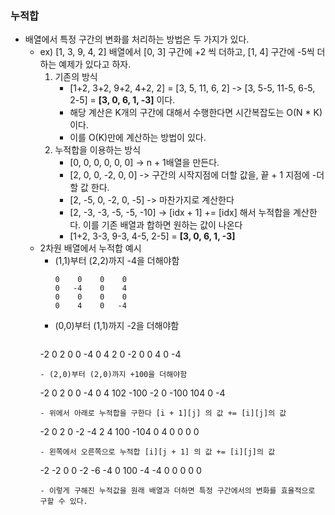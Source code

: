 ### 누적합
- 배열에서 특정 구간의 변화를 처리하는 방법은 두 가지가 있다.
  - ex) [1, 3, 9, 4, 2] 배열에서 [0, 3] 구간에 +2 씩 더하고, [1, 4] 구간에 -5씩 더하는 예제가 있다고 하자.
    1. 기존의 방식
        - [1+2, 3+2, 9+2, 4+2, 2] = [3, 5, 11, 6, 2] -> [3, 5-5, 11-5, 6-5, 2-5] = **[3, 0, 6, 1, -3]** 이다.
        - 해당 계산은 K개의 구간에 대해서 수행한다면 시간복잡도는 O(N * K) 이다.
        - 이를 O(K)만에 계산하는 방법이 있다.
    2. 누적합을 이용하는 방식
        - [0, 0, 0, 0, 0, 0] -> n + 1배열을 만든다.
        - [2, 0, 0, -2, 0, 0] -> 구간의 시작지점에 더할 값을, 끝 + 1 지점에 -더할 값 한다.
        - [2, -5, 0, -2, 0, -5] -> 마찬가지로 계산한다 
        - [2, -3, -3, -5, -5, -10] -> [idx + 1] += [idx] 해서 누적합을 계산한다. 이를 기존 배열과 합하면 원하는 값이 나온다
        - [1+2, 3-3, 9-3, 4-5, 2-5] = **[3, 0, 6, 1, -3]**
  - 2차원 배열에서 누적합 예시
    - (1,1)부터 (2,2)까지 -4을 더해야함
      ```
      0    0    0    0
      0   -4    0    4
      0    0    0    0
      0    4    0   -4
      ```
    - (0,0)부터 (1,1)까지 -2을 더해야함
      ```
     -2    0    2    0
      0   -4    0    4
      2    0   -2    0
      0    4    0   -4
      ```
    - (2,0)부터 (2,0)까지 +100을 더해야함
      ```
      -2    0    2    0
       0   -4    0    4
      102  -100 -2    0
     -100   104  0   -4
      ```
    - 위에서 아래로 누적합을 구한다 [i + 1][j] 의 값 += [i][j]의 값
      ```
      -2    0    2    0
      -2   -4    2    4
      100  -104  0    4
      0    0    0    0
      ```
    - 왼쪽에서 오른쪽으로 누적합 [i][j + 1] 의 값 += [i][j]의 값
      ```
      -2   -2    0    0
      -2   -6   -4    0
      100  -4   -4    0
      0    0    0    0
      ```
    - 이렇게 구해진 누적값을 원래 배열과 더하면 특정 구간에서의 변화를 효율적으로 구할 수 있다.
